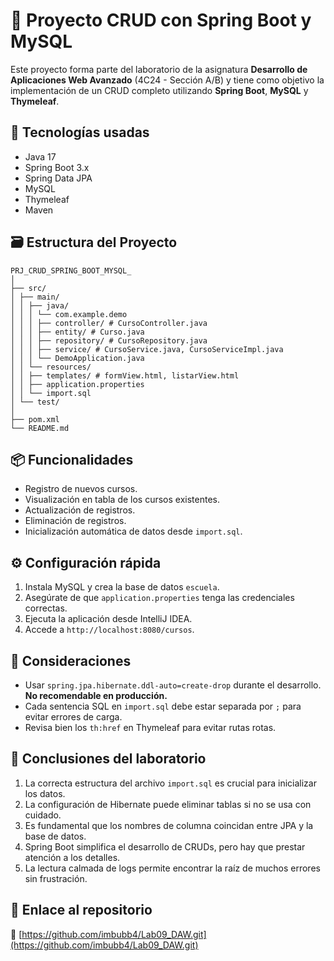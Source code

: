 # 🧪 Proyecto CRUD con Spring Boot y MySQL

Este proyecto forma parte del laboratorio de la asignatura **Desarrollo de Aplicaciones Web Avanzado** (4C24 - Sección A/B) y tiene como objetivo la implementación de un CRUD completo utilizando **Spring Boot**, **MySQL** y **Thymeleaf**.

## 🚀 Tecnologías usadas

- Java 17
- Spring Boot 3.x
- Spring Data JPA
- MySQL
- Thymeleaf
- Maven

## 🗃️ Estructura del Proyecto
```
PRJ_CRUD_SPRING_BOOT_MYSQL_
│
├── src/
│ ├── main/
│ │ ├── java/
│ │ │ └── com.example.demo
│ │ │ ├── controller/ # CursoController.java
│ │ │ ├── entity/ # Curso.java
│ │ │ ├── repository/ # CursoRepository.java
│ │ │ ├── service/ # CursoService.java, CursoServiceImpl.java
│ │ │ └── DemoApplication.java
│ │ └── resources/
│ │ ├── templates/ # formView.html, listarView.html
│ │ ├── application.properties
│ │ └── import.sql
│ └── test/
│
├── pom.xml
└── README.md
```
## 📦 Funcionalidades

- Registro de nuevos cursos.
- Visualización en tabla de los cursos existentes.
- Actualización de registros.
- Eliminación de registros.
- Inicialización automática de datos desde `import.sql`.

## ⚙️ Configuración rápida

1. Instala MySQL y crea la base de datos `escuela`.
2. Asegúrate de que `application.properties` tenga las credenciales correctas.
3. Ejecuta la aplicación desde IntelliJ IDEA.
4. Accede a `http://localhost:8080/cursos`.

## 📌 Consideraciones

- Usar `spring.jpa.hibernate.ddl-auto=create-drop` durante el desarrollo. **No recomendable en producción.**
- Cada sentencia SQL en `import.sql` debe estar separada por `;` para evitar errores de carga.
- Revisa bien los `th:href` en Thymeleaf para evitar rutas rotas.

## 🧠 Conclusiones del laboratorio

1. La correcta estructura del archivo `import.sql` es crucial para inicializar los datos.
2. La configuración de Hibernate puede eliminar tablas si no se usa con cuidado.
3. Es fundamental que los nombres de columna coincidan entre JPA y la base de datos.
4. Spring Boot simplifica el desarrollo de CRUDs, pero hay que prestar atención a los detalles.
5. La lectura calmada de logs permite encontrar la raíz de muchos errores sin frustración.

## 📎 Enlace al repositorio

🔗 [https://github.com/imbubb4/Lab09_DAW.git](https://github.com/imbubb4/Lab09_DAW.git)
